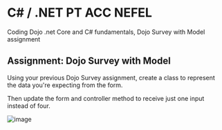 # C# / .NET PT ACC NEFEL

Coding Dojo .net Core and C# fundamentals, Dojo Survey with Model assignment

## Assignment: Dojo Survey with Model

Using your previous Dojo Survey assignment, create a class to represent the data you're expecting from the form.

Then update the form and controller method to receive just one input instead of four.

![image](https://github.com/MradGhassen/.Net-C-/assets/135726295/6dabae3a-5787-4205-83b0-ce06a0500fba)

